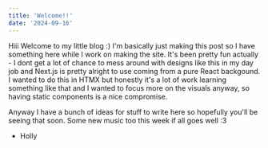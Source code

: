 ```yaml
---
title: 'Welcome!!'
date: '2024-09-16'
---
```


Hiii Welcome to my little blog :) I'm basically just making this post so I have something here while
I work on making the site. It's been pretty fun actually - I dont get a lot of chance to mess around
with designs like this in my day job and Next.js is pretty alright to use coming from a pure React
backgound. I wanted to do this in HTMX but honestly it's a lot of work learning something like that
and I wanted to focus more on the visuals anyway, so having static components is a nice compromise.

Anyway I have a bunch of ideas for stuff to write here so hopefully you'll be seeing that soon. Some
new music too this week if all goes well :3

- Holly